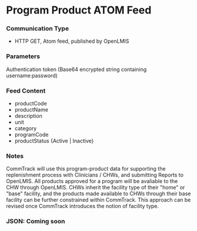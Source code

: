 # Program Product ATOM Feed

### Communication Type

- HTTP GET, Atom feed, published by OpenLMIS

### Parameters

Authentication token (Base64 encrypted string containing username:password)

### Feed Content

- productCode
- productName
- description
- unit
- category
- programCode
- productStatus  {Active | Inactive}

### Notes

CommTrack will use this program-product data for supporting the replenishment process with Clinicians / CHWs, and submitting Reports to OpenLMIS. All products approved for a program will be avaliable to the CHW through OpenLMIS. CHWs inherit the facility type of their "home" or "base" facility, and the products made available to CHWs through their base facility can be further constrained within CommTrack. This approach can be revised once CommTrack introduces the notion of facility type.

### JSON: Coming soon
